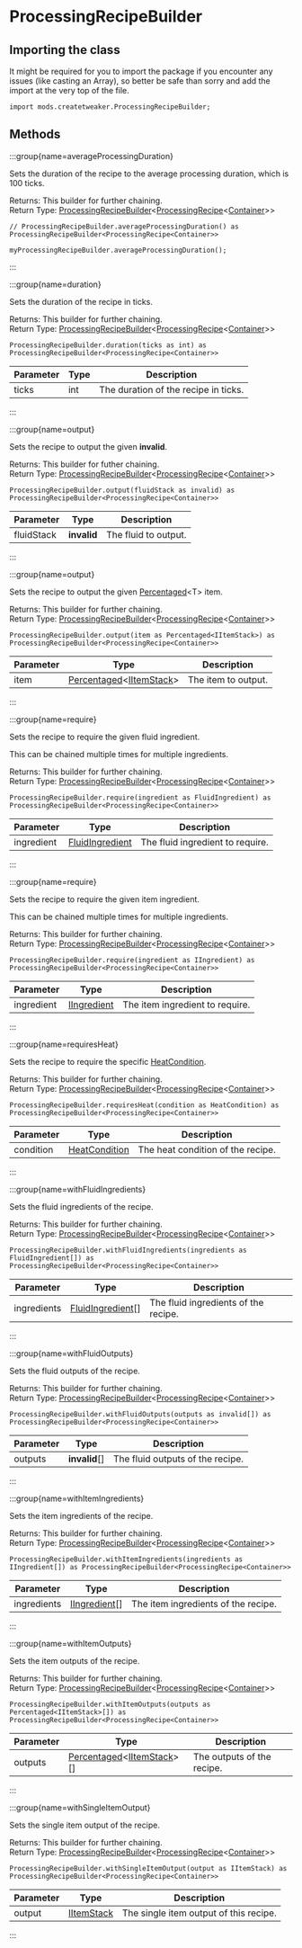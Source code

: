 # ProcessingRecipeBuilder

## Importing the class

It might be required for you to import the package if you encounter any issues (like casting an Array), so better be safe than sorry and add the import at the very top of the file.
```zenscript
import mods.createtweaker.ProcessingRecipeBuilder;
```


## Methods

:::group{name=averageProcessingDuration}

Sets the duration of the recipe to the average processing duration, which is 100 ticks.

Returns: This builder for further chaining.  
Return Type: [ProcessingRecipeBuilder](/mods/createtweaker/recipe/ProcessingRecipeBuilder)&lt;[ProcessingRecipe](/mods/createtweaker/recipe/type/ProcessingRecipe)&lt;[Container](/vanilla/api/world/Container)&gt;&gt;

```zenscript
// ProcessingRecipeBuilder.averageProcessingDuration() as ProcessingRecipeBuilder<ProcessingRecipe<Container>>

myProcessingRecipeBuilder.averageProcessingDuration();
```

:::

:::group{name=duration}

Sets the duration of the recipe in ticks.

Returns: This builder for further chaining.  
Return Type: [ProcessingRecipeBuilder](/mods/createtweaker/recipe/ProcessingRecipeBuilder)&lt;[ProcessingRecipe](/mods/createtweaker/recipe/type/ProcessingRecipe)&lt;[Container](/vanilla/api/world/Container)&gt;&gt;

```zenscript
ProcessingRecipeBuilder.duration(ticks as int) as ProcessingRecipeBuilder<ProcessingRecipe<Container>>
```

| Parameter | Type | Description                          |
| --------- | ---- | ------------------------------------ |
| ticks     | int  | The duration of the recipe in ticks. |


:::

:::group{name=output}

Sets the recipe to output the given **invalid**.

Returns: This builder for futher chaining.  
Return Type: [ProcessingRecipeBuilder](/mods/createtweaker/recipe/ProcessingRecipeBuilder)&lt;[ProcessingRecipe](/mods/createtweaker/recipe/type/ProcessingRecipe)&lt;[Container](/vanilla/api/world/Container)&gt;&gt;

```zenscript
ProcessingRecipeBuilder.output(fluidStack as invalid) as ProcessingRecipeBuilder<ProcessingRecipe<Container>>
```

| Parameter  | Type        | Description          |
| ---------- | ----------- | -------------------- |
| fluidStack | **invalid** | The fluid to output. |


:::

:::group{name=output}

Sets the recipe to output the given [Percentaged](/vanilla/api/util/random/Percentaged)&lt;T&gt; item.

Returns: This builder for further chaining.  
Return Type: [ProcessingRecipeBuilder](/mods/createtweaker/recipe/ProcessingRecipeBuilder)&lt;[ProcessingRecipe](/mods/createtweaker/recipe/type/ProcessingRecipe)&lt;[Container](/vanilla/api/world/Container)&gt;&gt;

```zenscript
ProcessingRecipeBuilder.output(item as Percentaged<IItemStack>) as ProcessingRecipeBuilder<ProcessingRecipe<Container>>
```

| Parameter | Type                                                                                                              | Description         |
| --------- | ----------------------------------------------------------------------------------------------------------------- | ------------------- |
| item      | [Percentaged](/vanilla/api/util/random/Percentaged)&lt;[IItemStack](/vanilla/api/item/IItemStack)&gt; | The item to output. |


:::

:::group{name=require}

Sets the recipe to require the given fluid ingredient.

 This can be chained multiple times for multiple ingredients.

Returns: This builder for further chaining.  
Return Type: [ProcessingRecipeBuilder](/mods/createtweaker/recipe/ProcessingRecipeBuilder)&lt;[ProcessingRecipe](/mods/createtweaker/recipe/type/ProcessingRecipe)&lt;[Container](/vanilla/api/world/Container)&gt;&gt;

```zenscript
ProcessingRecipeBuilder.require(ingredient as FluidIngredient) as ProcessingRecipeBuilder<ProcessingRecipe<Container>>
```

| Parameter  | Type                                                | Description                      |
| ---------- | --------------------------------------------------- | -------------------------------- |
| ingredient | [FluidIngredient](/forge/api/fluid/FluidIngredient) | The fluid ingredient to require. |


:::

:::group{name=require}

Sets the recipe to require the given item ingredient.

 This can be chained multiple times for multiple ingredients.

Returns: This builder for further chaining.  
Return Type: [ProcessingRecipeBuilder](/mods/createtweaker/recipe/ProcessingRecipeBuilder)&lt;[ProcessingRecipe](/mods/createtweaker/recipe/type/ProcessingRecipe)&lt;[Container](/vanilla/api/world/Container)&gt;&gt;

```zenscript
ProcessingRecipeBuilder.require(ingredient as IIngredient) as ProcessingRecipeBuilder<ProcessingRecipe<Container>>
```

| Parameter  | Type                                               | Description                     |
| ---------- | -------------------------------------------------- | ------------------------------- |
| ingredient | [IIngredient](/vanilla/api/ingredient/IIngredient) | The item ingredient to require. |


:::

:::group{name=requiresHeat}

Sets the recipe to require the specific [HeatCondition](/mods/createtweaker/recipe/HeatCondition).

Returns: This builder for further chaining.  
Return Type: [ProcessingRecipeBuilder](/mods/createtweaker/recipe/ProcessingRecipeBuilder)&lt;[ProcessingRecipe](/mods/createtweaker/recipe/type/ProcessingRecipe)&lt;[Container](/vanilla/api/world/Container)&gt;&gt;

```zenscript
ProcessingRecipeBuilder.requiresHeat(condition as HeatCondition) as ProcessingRecipeBuilder<ProcessingRecipe<Container>>
```

| Parameter | Type                                                      | Description                       |
| --------- | --------------------------------------------------------- | --------------------------------- |
| condition | [HeatCondition](/mods/createtweaker/recipe/HeatCondition) | The heat condition of the recipe. |


:::

:::group{name=withFluidIngredients}

Sets the fluid ingredients of the recipe.

Returns: This builder for further chaining.  
Return Type: [ProcessingRecipeBuilder](/mods/createtweaker/recipe/ProcessingRecipeBuilder)&lt;[ProcessingRecipe](/mods/createtweaker/recipe/type/ProcessingRecipe)&lt;[Container](/vanilla/api/world/Container)&gt;&gt;

```zenscript
ProcessingRecipeBuilder.withFluidIngredients(ingredients as FluidIngredient[]) as ProcessingRecipeBuilder<ProcessingRecipe<Container>>
```

| Parameter   | Type                                                  | Description                          |
| ----------- | ----------------------------------------------------- | ------------------------------------ |
| ingredients | [FluidIngredient](/forge/api/fluid/FluidIngredient)[] | The fluid ingredients of the recipe. |


:::

:::group{name=withFluidOutputs}

Sets the fluid outputs of the recipe.

Returns: This builder for further chaining.  
Return Type: [ProcessingRecipeBuilder](/mods/createtweaker/recipe/ProcessingRecipeBuilder)&lt;[ProcessingRecipe](/mods/createtweaker/recipe/type/ProcessingRecipe)&lt;[Container](/vanilla/api/world/Container)&gt;&gt;

```zenscript
ProcessingRecipeBuilder.withFluidOutputs(outputs as invalid[]) as ProcessingRecipeBuilder<ProcessingRecipe<Container>>
```

| Parameter | Type          | Description                      |
| --------- | ------------- | -------------------------------- |
| outputs   | **invalid**[] | The fluid outputs of the recipe. |


:::

:::group{name=withItemIngredients}

Sets the item ingredients of the recipe.

Returns: This builder for further chaining.  
Return Type: [ProcessingRecipeBuilder](/mods/createtweaker/recipe/ProcessingRecipeBuilder)&lt;[ProcessingRecipe](/mods/createtweaker/recipe/type/ProcessingRecipe)&lt;[Container](/vanilla/api/world/Container)&gt;&gt;

```zenscript
ProcessingRecipeBuilder.withItemIngredients(ingredients as IIngredient[]) as ProcessingRecipeBuilder<ProcessingRecipe<Container>>
```

| Parameter   | Type                                                 | Description                         |
| ----------- | ---------------------------------------------------- | ----------------------------------- |
| ingredients | [IIngredient](/vanilla/api/ingredient/IIngredient)[] | The item ingredients of the recipe. |


:::

:::group{name=withItemOutputs}

Sets the item outputs of the recipe.

Returns: This builder for further chaining.  
Return Type: [ProcessingRecipeBuilder](/mods/createtweaker/recipe/ProcessingRecipeBuilder)&lt;[ProcessingRecipe](/mods/createtweaker/recipe/type/ProcessingRecipe)&lt;[Container](/vanilla/api/world/Container)&gt;&gt;

```zenscript
ProcessingRecipeBuilder.withItemOutputs(outputs as Percentaged<IItemStack>[]) as ProcessingRecipeBuilder<ProcessingRecipe<Container>>
```

| Parameter | Type                                                                                                                | Description                |
| --------- | ------------------------------------------------------------------------------------------------------------------- | -------------------------- |
| outputs   | [Percentaged](/vanilla/api/util/random/Percentaged)&lt;[IItemStack](/vanilla/api/item/IItemStack)&gt;[] | The outputs of the recipe. |


:::

:::group{name=withSingleItemOutput}

Sets the single item output of the recipe.

Returns: This builder for further chaining.  
Return Type: [ProcessingRecipeBuilder](/mods/createtweaker/recipe/ProcessingRecipeBuilder)&lt;[ProcessingRecipe](/mods/createtweaker/recipe/type/ProcessingRecipe)&lt;[Container](/vanilla/api/world/Container)&gt;&gt;

```zenscript
ProcessingRecipeBuilder.withSingleItemOutput(output as IItemStack) as ProcessingRecipeBuilder<ProcessingRecipe<Container>>
```

| Parameter | Type                                       | Description                            |
| --------- | ------------------------------------------ | -------------------------------------- |
| output    | [IItemStack](/vanilla/api/item/IItemStack) | The single item output of this recipe. |


:::


